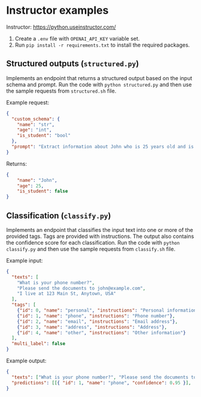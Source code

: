# Instructor examples

Instructor: https://python.useinstructor.com/

1. Create a `.env` file with `OPENAI_API_KEY` variable set.
2. Run `pip install -r requirements.txt` to install the required packages.

## Structured outputs (`structured.py`)

Implements an endpoint that returns a structured output based on the input schema and prompt. Run the code with `python structured.py` and then use the sample requests from `structured.sh` file.

Example request:

```json
{
  "custom_schema": {
    "name": "str",
    "age": "int",
    "is_student": "bool"
  },
  "prompt": "Extract information about John who is 25 years old and is not a student."
}
```

Returns:

```json
{
    "name": "John",
    "age": 25,
    "is_student": false
}
```

## Classification (`classify.py`)

Implements an endpoint that classifies the input text into one or more of the provided tags. Tags are provided with instructions. The output also contains the confidence score for each classification. Run the code with `python classify.py` and then use the sample requests from `classify.sh` file.

Example input:

```json
{
  "texts": [
    "What is your phone number?",
    "Please send the documents to john@example.com",
    "I live at 123 Main St, Anytown, USA"
  ],
  "tags": [
    {"id": 0, "name": "personal", "instructions": "Personal information"},
    {"id": 1, "name": "phone", "instructions": "Phone number"},
    {"id": 2, "name": "email", "instructions": "Email address"},
    {"id": 3, "name": "address", "instructions": "Address"},
    {"id": 4, "name": "other", "instructions": "Other information"}
  ],
  "multi_label": false
}
```

Example output:

```json
{
  "texts": ["What is your phone number?", "Please send the documents to john@example.com", "I live at 123 Main St, Anytown, USA"],
  "predictions": [[{ "id": 1, "name": "phone", "confidence": 0.95 }], [{ "id": 2, "name": "email", "confidence": 0.98 }], [{ "id": 3, "name": "address", "confidence": 0.95 }]]
}
```
